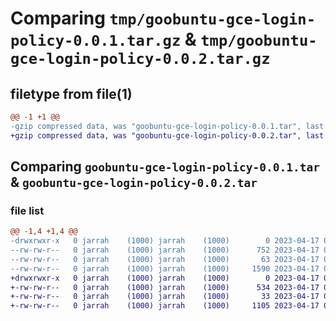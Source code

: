 # Comparing `tmp/goobuntu-gce-login-policy-0.0.1.tar.gz` & `tmp/goobuntu-gce-login-policy-0.0.2.tar.gz`

## filetype from file(1)

```diff
@@ -1 +1 @@
-gzip compressed data, was "goobuntu-gce-login-policy-0.0.1.tar", last modified: Mon Apr 17 00:31:10 2023, max compression
+gzip compressed data, was "goobuntu-gce-login-policy-0.0.2.tar", last modified: Mon Apr 17 01:46:00 2023, max compression
```

## Comparing `goobuntu-gce-login-policy-0.0.1.tar` & `goobuntu-gce-login-policy-0.0.2.tar`

### file list

```diff
@@ -1,4 +1,4 @@
-drwxrwxr-x   0 jarrah    (1000) jarrah    (1000)        0 2023-04-17 00:31:10.246321 goobuntu-gce-login-policy-0.0.1/
--rw-rw-r--   0 jarrah    (1000) jarrah    (1000)      752 2023-04-17 00:31:10.246321 goobuntu-gce-login-policy-0.0.1/PKG-INFO
--rw-rw-r--   0 jarrah    (1000) jarrah    (1000)       63 2023-04-17 00:20:24.973022 goobuntu-gce-login-policy-0.0.1/setup.cfg
--rw-rw-r--   0 jarrah    (1000) jarrah    (1000)     1590 2023-04-17 00:31:05.410251 goobuntu-gce-login-policy-0.0.1/setup.py
+drwxrwxr-x   0 jarrah    (1000) jarrah    (1000)        0 2023-04-17 01:46:00.255133 goobuntu-gce-login-policy-0.0.2/
+-rw-rw-r--   0 jarrah    (1000) jarrah    (1000)      534 2023-04-17 01:46:00.255133 goobuntu-gce-login-policy-0.0.2/PKG-INFO
+-rw-rw-r--   0 jarrah    (1000) jarrah    (1000)       33 2023-04-17 01:41:00.442723 goobuntu-gce-login-policy-0.0.2/setup.cfg
+-rw-rw-r--   0 jarrah    (1000) jarrah    (1000)     1105 2023-04-17 01:45:56.343076 goobuntu-gce-login-policy-0.0.2/setup.py
```

